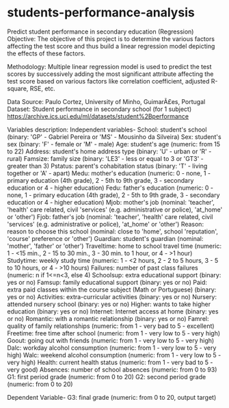 # students-performance-analysis

Predict student performance in secondary education (Regression)
Objective:
The objective of this project is to determine the various factors affecting the test score and thus build a linear regression model depicting the effects of these factors.

Methodology:
Multiple linear regression model is used to predict the test scores by successively adding the most significant attribute affecting the test score based on various factors like correlation coefficient, adjusted R-square, RSE, etc.

Data Source:
Paulo Cortez, University of Minho, GuimarÃ£es, Portugal
Dataset: Student performance in secondary school (for 1 subject)
https://archive.ics.uci.edu/ml/datasets/student%2Bperformance

Variables description:
Independent variables-
School: student's school (binary: 'GP' - Gabriel Pereira or 'MS' - Mousinho da Silveira)
Sex: student's sex (binary: 'F' - female or 'M' - male)
Age: student's age (numeric: from 15 to 22)
Address: student's home address type (binary: 'U' - urban or 'R' - rural)
Famsize: family size (binary: 'LE3' - less or equal to 3 or 'GT3' - greater than 3)
Pstatus: parent's cohabitation status (binary: 'T' - living together or 'A' - apart)
Medu: mother's education (numeric: 0 - none, 1 - primary education (4th grade), 2 - 5th to 9th grade, 3 - secondary education or 4 - higher education)
Fedu: father's education (numeric: 0 - none, 1 - primary education (4th grade), 2 - 5th to 9th grade, 3 - secondary education or 4 - higher education)
Mjob: mother's job (nominal: 'teacher', 'health' care related, civil 'services' (e.g. administrative or police), 'at_home' or 'other')
Fjob: father's job (nominal: 'teacher', 'health' care related, civil 'services' (e.g. administrative or police), 'at_home' or 'other')
Reason: reason to choose this school (nominal: close to 'home', school 'reputation', 'course' preference or 'other')
Guardian: student's guardian (nominal: 'mother', 'father' or 'other')
Traveltime: home to school travel time (numeric: 1 - <15 min., 2 - 15 to 30 min., 3 - 30 min. to 1 hour, or 4 - >1 hour)
Studytime: weekly study time (numeric: 1 - <2 hours, 2 - 2 to 5 hours, 3 - 5 to 10 hours, or 4 - >10 hours)
Failures: number of past class failures (numeric: n if 1<=n<3, else 4)
Schoolsup: extra educational support (binary: yes or no)
Famsup: family educational support (binary: yes or no)
Paid: extra paid classes within the course subject (Math or Portuguese) (binary: yes or no)
Activities: extra-curricular activities (binary: yes or no)
Nursery: attended nursery school (binary: yes or no)
Higher: wants to take higher education (binary: yes or no)
Internet: Internet access at home (binary: yes or no)
Romantic: with a romantic relationship (binary: yes or no)
Famrel: quality of family relationships (numeric: from 1 - very bad to 5 - excellent)
Freetime: free time after school (numeric: from 1 - very low to 5 - very high)
Goout: going out with friends (numeric: from 1 - very low to 5 - very high)
Dalc: workday alcohol consumption (numeric: from 1 - very low to 5 - very high)
Walc: weekend alcohol consumption (numeric: from 1 - very low to 5 - very high)
Health: current health status (numeric: from 1 - very bad to 5 - very good)
Absences: number of school absences (numeric: from 0 to 93)
G1: first period grade (numeric: from 0 to 20)
G2: second period grade (numeric: from 0 to 20)

Dependent Variable-
G3: final grade (numeric: from 0 to 20, output target)

